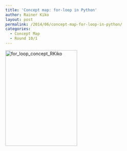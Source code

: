 ```yaml
---
title: 'Concept map: for-loop in Python'
author: Rainer Kiko
layout: post
permalink: /2014/06/concept-map-for-loop-in-python/
categories:
  - Concept Map
  - Round 10/1
---
```

[<img class="alignnone size-medium wp-image-7892" alt="for_loop_concept_RKiko" src="http://teaching.software-carpentry.org/wp-content/uploads/2014/06/for_loop_concept_RKiko1-e1403438304969-224x300.jpg" width="224" height="300" />][1]

 [1]: http://teaching.software-carpentry.org/wp-content/uploads/2014/06/for_loop_concept_RKiko1-e1403438304969.jpg